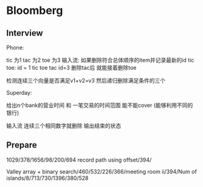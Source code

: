 # Bloomberg
## Interview
Phone: 

tic 为1 tac 为2 toe 为3 输入流: 如果删除符合总体顺序的item并记录最新的id tic toe: id = 1 tic toe tac id=3 删除tac后 就能接着删除toe

检测连续三个向量是否满足v1+v2=v3 然后递归删除满足条件的三个

Superday: 

给出n个bank的营业时间 和 一笔交易的时间范围 能不能cover (能够利用不同的银行)

输入流 连续三个相同数字就删除 输出结束的状态

## Prepare

1029/378/1656/98/200/694 record path using offset/394/

Valley array + binary search/460/532/226/366/meeting room ii/394/Num of islands/8/713/730/1396/380/528
